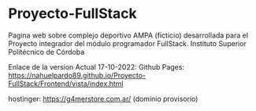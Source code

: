 # Proyecto-FullStack
Pagina web sobre complejo deportivo AMPA (ficticio) desarrollada para el Proyecto integrador del módulo programador FullStack. Instituto Superior Politécnico de Córdoba

Enlace de la version Actual 17-10-2022:
Github Pages: https://nahuelpardo89.github.io/Proyecto-FullStack/Frontend/vista/index.html

hostinger: https://g4merstore.com.ar/ (dominio provisorio)
